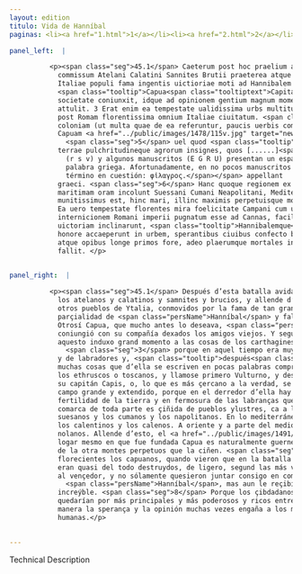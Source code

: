 ```yaml
---
layout: edition
titulo: Vida de Hanníbal
paginas: <li><a href="1.html">1</a></li><li><a href="2.html">2</a></li><li><a href="3.html">3</a></li><li><a href="4.html">4</a></li><li><a href="5.html">5</a></li><li><a href="6.html">6</a></li><li><a href="7.html">7</a></li><li><a href="8.html">8</a></li><li><a href="9.html">9</a></li><li><a href="10.html">10</a></li><li><a href="11.html">11</a></li><li><a href="12.html">12</a></li><li><a href="13.html">13</a></li><li><a href="14.html">14</a></li><li><a href="15.html">15</a></li><li><a href="16.html">16</a></li><li><a href="17.html">17</a></li><li><a href="18.html">18</a></li><li><a href="19.html">19</a></li><li><a href="20.html">20</a></li><li><a href="21.html">21</a></li><li><a href="22.html">22</a></li><li><a href="23.html">23</a></li><li><a href="24.html">24</a></li><li><a href="25.html">25</a></li><li><a href="26.html">26</a></li><li><a href="27.html">27</a></li><li><a href="28.html">28</a></li><li><a href="29.html">29</a></li><li><a href="30.html">30</a></li><li><a href="31.html">31</a></li><li><a href="32.html">32</a></li><li><a href="33.html">33</a></li><li><a href="34.html">34</a></li><li><a href="35.html">35</a></li><li><a href="36.html">36</a></li><li><a href="37.html">37</a></li><li><a href="38.html">38</a></li><li><a href="39.html">39</a></li><li><a href="40.html">40</a></li><li><a href="41.html">41</a></li><li><a href="42.html">42</a></li><li><a href="43.html">43</a></li><li><a href="44.html">44</a></li><li><a href="45.html">45</a></li><li><a href="46.html">46</a></li><li><a href="47.html">47</a></li><li><a href="48.html">48</a></li><li><a href="49.html">49</a></li><li><a href="50.html">50</a></li><li><a href="51.html">51</a></li><li><a href="52.html">52</a></li><li><a href="53.html">53</a></li><li><a href="54.html">54</a></li><li><a href="55.html">55</a></li><li><a href="56.html">56</a></li><li><a href="57.html">57</a></li><li><a href="58.html">58</a></li><li><a href="59.html">59</a></li><li><a href="60.html">60</a></li><li><a href="61.html">61</a></li><li><a href="62.html">62</a></li><li><a href="63.html">63</a></li><li><a href="64.html">64</a></li><li><a href="65.html">65</a></li><li><a href="66.html">66</a></li><li><a href="67.html">67</a></li><li><a href="68.html">68</a></li><li><a href="69.html">69</a></li><li><a href="70.html">70</a></li><li><a href="71.html">71</a></li><li><a href="72.html">72</a></li><li><a href="73.html">73</a></li><li><a href="74.html">74</a></li><li><a href="75.html">75</a></li><li><a href="76.html">76</a></li><li><a href="77.html">77</a></li><li><a href="78.html">78</a></li><li><a href="79.html">79</a></li><li><a href="80.html">80</a></li><li><a href="81.html">81</a></li><li><a href="82.html">82</a></li><li><a href="83.html">83</a></li><li><a href="84.html">84</a></li><li><a href="85.html">85</a></li><li><a href="86.html">86</a></li><li><a href="87.html">87</a></li><li><a href="88.html">88</a></li><li><a href="89.html">89</a></li><li><a href="90.html">90</a></li><li><a href="91.html">91</a></li><li><a href="92.html">92</a></li><li><a href="93.html">93</a></li><li><a href="94.html">94</a></li><li><a href="95.html">95</a></li><li><a href="96.html">96</a></li>

panel_left:  |

          <p><span class="seg">45.1</span> Caeterum post hoc praelium ad Cannas
            commissum Atelani Calatini Sannites Brutii praeterea atque Lucani aliique permulti
            Italiae populi fama ingentis uictioriae moti ad Hannibalem defecerunt<span class="nota"><sup>28</sup><span class="texto_nota">Polibio III, 24.</span></span>. <span class="seg">2</span>
            <span class="tooltip">Capua<span class="tooltiptext">Capita <span class="siglas">U</span> </span></span> quoque quod multo ante concupiuerat Hannibal ueteribus relictis sociis noua se ei
            societate coniunxit, idque ad opinionem gentium magnum momentum rebus Cartaginensium
            attulit. 3 Erat enim ea tempestate ualidissima urbs multitudine ciuium incolarumque et
            post Romam florentissima omnium Italiae ciuitatum. <span class="seg">4</span> Hanc Hetruscorum
            coloniam (ut multa quae de ea referuntur, paucis uerbis complectar) Vulturnum primo,
            Capuam <a href="../public/images/1478/115v.jpg" target="new"><img class="facs" src="../public/images/1491/1491.jpg"/></a>[115v] deinde a duce eorum Capio,
              <span class="seg">5</span> uel quod <span class="tooltip">propius uero est<span class="tooltiptext">proprium uero est <span class="siglas">U</span> proprium <span class="om"><i>om. </i>uero est</span> <span class="siglas">F</span> uero proprius est <span class="siglas">N</span> </span></span>, a campestri agro appellatam constat. Circum enim adiacent campi omni fertilitate
            terrae pulchritudineque agrorum insignes, quos [......]<span class="nota"><sup>29</sup><span class="texto_nota">Todas las ediciones
              (r s v) y algunos manuscritos (E G R U) presentan un espacio vacío destinado a la
              palabra griega. Afortunadamente, en no pocos manuscritos (F M N P S W) aparece el
              término en cuestión: φἰλαγρος.</span></span> appellant
            graeci. <span class="seg">6</span> Hanc quoque regionem ex omni parte illustres populi cingunt. Nam
            maritimam oram incolunt Suessani Cumani Neapolitani, Mediterraneam a Septentrione <span class="tooltip">Calentini<span class="tooltiptext">Calatini <span class="siglas">M N P R S U W</span> </span></span> et Caleni, ab Oriente et Meridie Dauni et Nolani. Praeterea locus ipse natura
            munitissimus est, hinc mari, illinc maximis perpetuisque montibus cingitur. <span class="seg">7</span>
            Ea uero tempestate florentes mira foelicitate Campani cum uiderent prope ad
            internicionem Romani imperii pugnatum esse ad Cannas, facile (ut plaerumque sit) ad
            uictoriam inclinarunt, <span class="tooltip">Hannibalemque<span class="tooltiptext">Hannibalem quoque <span class="siglas">F</span> </span></span> uictorem non solum sibi societate iunxerunt, <span class="seg">8</span> sed etiam incredibili
            honore accaeperunt in urbem, sperantibus ciuibus confecto bello se inter Italos potentia
            atque opibus longe primos fore, adeo plaerumque mortales in rebus humanis spes ac opinio
            fallit. </p>
        

panel_right:  |

          <p><span class="seg">45.1</span> Después d’esta batalla avida en Cannas,
            los atelanos y calatinos y samnites y brucios, y allende d’estos los lucanos y muchos
            otros pueblos de Ytalia, conmovidos por la fama de tan grand victoria, seguieron la
            parçialidad de <span class="persName">Hanníbal</span> y faltaron a los romanos. <span class="seg">2</span>
            Otrosí Capua, que mucho antes lo deseava, <span class="persName">Hanníbal</span> de nuevo se
            coniungió con su compañía dexados los amigos viejos. Y segund la opinión de las gentes,
            aquesto induxo grand momento a las cosas de los carthagineses,
              <span class="seg">3</span> porque en aquel tiempo era muy rezia çibdad por muchedumbre de çibdadanos
            y de labradores y, <span class="tooltip">después<span class="tooltiptext">despuds  </span></span> de Roma, era la çibdad que en Ytalia más floreçía entre todas. <span class="seg">4</span> Y de
            muchas cosas que d’ella se escriven en pocas palabras comprehenderé que fue colonia de
            los ethruscos o toscanos, y llamose primero Vulturno, y después Capua, por el nombre de
            su capitán Capis, o, lo que es más çercano a la verdad, se cree ser llamada Capua por el
            campo grande y extendido, porque en el derredor d’ella hay campos muy nobles en toda
            fertilidad de la tierra y en fermosura de las labranças que llaman los griegos<span class="nota"><sup>16</sup><span class="texto_nota">P. disimula la ausencia de la palabra en griego.</span></span>. <span class="seg">6</span> Aquesta
            comarca de toda parte es çiñida de pueblos ylustres, ca a la costa del mar moran los
            suesanos y los cumanos y los napolitanos. En lo mediterráneo, a la parte de septentrión,
            los calentinos y los calenos. A oriente y a parte del mediodía, los daunos y los
            nolanos. Allende d’esto, el <a href="../public/images/1491/173v.png" target="new"><img class="facs" src="../public/images/1491/1491.jpg"/></a>[173v,a]
            logar mesmo en que fue fundada Capua es naturalmente guernecido de la una parte el mar y
            de la otra montes perpetuos que la ciñen. <span class="seg">7</span> Assí que en aquel tiempo, siendo
            florecientes los capuanos, quando vieron que en la batalla çerca de Cannas los romanos
            eran quasi del todo destruydos, de ligero, segund las más vezes se faze, se inclinaron
            al vençedor, y no sólamente quesieron juntar consigo en compañía al vençedor
              <span class="persName">Hanníbal</span>, mas aun le reçibieron dentro de la çibdad con honor
            increýble. <span class="seg">8</span> Porque los çibdadanos speravan que en el fin de la guerra ellos
            quedarían por más principales y más poderosos y ricos entre los ytalianos. Y en esta
            manera la sperança y la opinión muchas vezes engaña a los mortales en las cosas
            humanas.</p>
        

---
```


Technical Description 